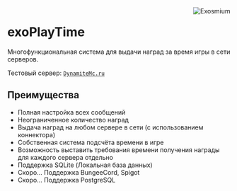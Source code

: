 <img src="https://avatars.githubusercontent.com/u/59437511?s=50&v=4" alt="Exosmium" align="right">

# exoPlayTime

Многофункциональная система для выдачи наград за время игры в сети серверов.

Тестовый сервер: [``DynamiteMc.ru``](https://hotmc.ru/minecraft-server-230011)

## Преимущества

- Полная настройка всех сообщений
- Неограниченное количество наград
- Выдача наград на любом сервере в сети (с использованием коннектора)
- Собственная система подсчёта времени в игре
- Возможность выставить требования времени получения награды для каждого сервера отдельно
- Поддержка SQLite (Локальная база данных)
- Скоро... Поддержка BungeeCord, Spigot
- Скоро... Поддержка PostgreSQL
